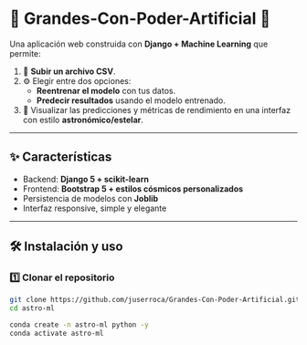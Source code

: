 # 🌌 Grandes-Con-Poder-Artificial 🚀

Una aplicación web construida con **Django + Machine Learning** que permite:

1. 📂 **Subir un archivo CSV**.  
2. ⚙️ Elegir entre dos opciones:  
   - **Reentrenar el modelo** con tus datos.  
   - **Predecir resultados** usando el modelo entrenado.  
3. 🌠 Visualizar las predicciones y métricas de rendimiento en una interfaz con estilo **astronómico/estelar**.  

---

## ✨ Características
- Backend: **Django 5 + scikit-learn**  
- Frontend: **Bootstrap 5 + estilos cósmicos personalizados**  
- Persistencia de modelos con **Joblib**  
- Interfaz responsive, simple y elegante  

---

## 🛠️ Instalación y uso

### 1️⃣ Clonar el repositorio
```bash
git clone https://github.com/juserroca/Grandes-Con-Poder-Artificial.git
cd astro-ml

conda create -n astro-ml python -y
conda activate astro-ml


